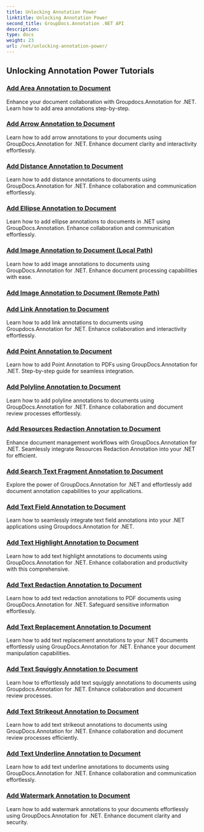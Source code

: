 ```yaml
---
title: Unlocking Annotation Power
linktitle: Unlocking Annotation Power
second_title: GroupDocs.Annotation .NET API
description: 
type: docs
weight: 23
url: /net/unlocking-annotation-power/
---
```


## Unlocking Annotation Power Tutorials
### [Add Area Annotation to Document](./add-area-annotation/)
Enhance your document collaboration with Groupdocs.Annotation for .NET. Learn how to add area annotations step-by-step.
### [Add Arrow Annotation to Document](./add-arrow-annotation/)
Learn how to add arrow annotations to your documents using GroupDocs.Annotation for .NET. Enhance document clarity and interactivity effortlessly.
### [Add Distance Annotation to Document](./add-distance-annotation/)
Learn how to add distance annotations to documents using GroupDocs.Annotation for .NET. Enhance collaboration and communication effortlessly.
### [Add Ellipse Annotation to Document](./add-ellipse-annotation/)
Learn how to add ellipse annotations to documents in .NET using GroupDocs.Annotation. Enhance collaboration and communication effortlessly.
### [Add Image Annotation to Document (Local Path)](./add-image-annotation-local-path/)
Learn how to add image annotations to documents using GroupDocs.Annotation for .NET. Enhance document processing capabilities with ease.
### [Add Image Annotation to Document (Remote Path)](./add-image-annotation-remote-path/)
### [Add Link Annotation to Document](./add-link-annotation/)
Learn how to add link annotations to documents using Groupdocs.Annotation for .NET. Enhance collaboration and interactivity effortlessly.
### [Add Point Annotation to Document](./add-point-annotation/)
Learn how to add Point Annotation to PDFs using GroupDocs.Annotation for .NET. Step-by-step guide for seamless integration.
### [Add Polyline Annotation to Document](./add-polyline-annotation/)
Learn how to add polyline annotations to documents using GroupDocs.Annotation for .NET. Enhance collaboration and document review processes effortlessly.
### [Add Resources Redaction Annotation to Document](./add-resources-redaction-annotation/)
Enhance document management workflows with GroupDocs.Annotation for .NET. Seamlessly integrate Resources Redaction Annotation into your .NET for efficient.
### [Add Search Text Fragment Annotation to Document](./add-search-text-fragment-annotation/)
Explore the power of GroupDocs.Annotation for .NET and effortlessly add document annotation capabilities to your applications.
### [Add Text Field Annotation to Document](./add-text-field-annotation/)
Learn how to seamlessly integrate text field annotations into your .NET applications using Groupdocs.Annotation for .NET.
### [Add Text Highlight Annotation to Document](./add-text-highlight-annotation/)
Learn how to add text highlight annotations to documents using GroupDocs.Annotation for .NET. Enhance collaboration and productivity with this comprehensive.
### [Add Text Redaction Annotation to Document](./add-text-redaction-annotation/)
Learn how to add text redaction annotations to PDF documents using GroupDocs.Annotation for .NET. Safeguard sensitive information effortlessly.
### [Add Text Replacement Annotation to Document](./add-text-replacement-annotation/)
Learn how to add text replacement annotations to your .NET documents effortlessly using GroupDocs.Annotation for .NET. Enhance your document manipulation capabilities.
### [Add Text Squiggly Annotation to Document](./add-text-squiggly-annotation/)
Learn how to effortlessly add text squiggly annotations to documents using Groupdocs.Annotation for .NET. Enhance collaboration and document review processes.
### [Add Text Strikeout Annotation to Document](./add-text-strikeout-annotation/)
Learn how to add text strikeout annotations to documents using GroupDocs.Annotation for .NET. Enhance collaboration and document review processes efficiently.
### [Add Text Underline Annotation to Document](./add-text-underline-annotation/)
Learn how to add text underline annotations to documents using GroupDocs.Annotation for .NET. Enhance collaboration and communication effortlessly.
### [Add Watermark Annotation to Document](./add-watermark-annotation/)
Learn how to add watermark annotations to your documents effortlessly using GroupDocs.Annotation for .NET. Enhance document clarity and security.